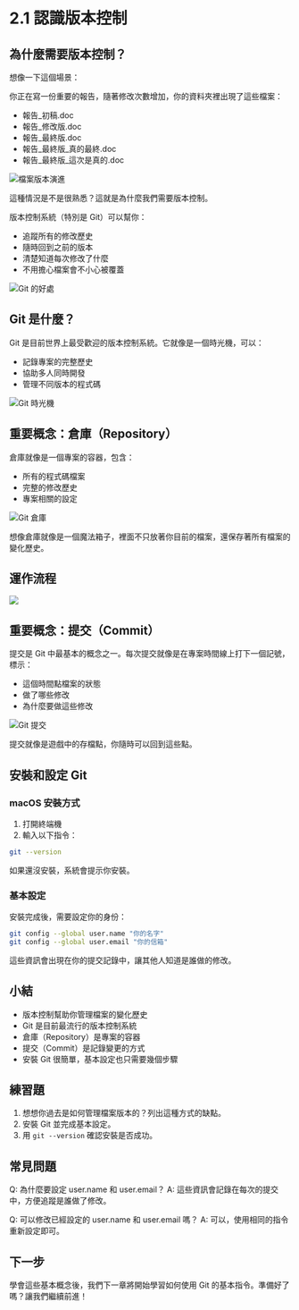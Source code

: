# 2.1 認識版本控制

## 為什麼需要版本控制？

想像一下這個場景：

你正在寫一份重要的報告，隨著修改次數增加，你的資料夾裡出現了這些檔案：
- 報告_初稿.doc
- 報告_修改版.doc
- 報告_最終版.doc
- 報告_最終版_真的最終.doc
- 報告_最終版_這次是真的.doc

![檔案版本演進](images/file-versions.svg)

這種情況是不是很熟悉？這就是為什麼我們需要版本控制。

版本控制系統（特別是 Git）可以幫你：
- 追蹤所有的修改歷史
- 隨時回到之前的版本
- 清楚知道每次修改了什麼
- 不用擔心檔案會不小心被覆蓋

![Git 的好處](images/git-benefits.svg)

## Git 是什麼？

Git 是目前世界上最受歡迎的版本控制系統。它就像是一個時光機，可以：
- 記錄專案的完整歷史
- 協助多人同時開發
- 管理不同版本的程式碼

![Git 時光機](images/git-time-machine.svg)

## 重要概念：倉庫（Repository）

倉庫就像是一個專案的容器，包含：
- 所有的程式碼檔案
- 完整的修改歷史
- 專案相關的設定

![Git 倉庫](images/git-repository.svg)

想像倉庫就像是一個魔法箱子，裡面不只放著你目前的檔案，還保存著所有檔案的變化歷史。

## 運作流程

![](images/git-workflow.svg)

## 重要概念：提交（Commit）

提交是 Git 中最基本的概念之一。每次提交就像是在專案時間線上打下一個記號，標示：
- 這個時間點檔案的狀態
- 做了哪些修改
- 為什麼要做這些修改

![Git 提交](images/git-commit.svg)

提交就像是遊戲中的存檔點，你隨時可以回到這些點。

## 安裝和設定 Git

### macOS 安裝方式

1. 打開終端機
2. 輸入以下指令：
```bash
git --version
```
如果還沒安裝，系統會提示你安裝。

### 基本設定

安裝完成後，需要設定你的身份：

```bash
git config --global user.name "你的名字"
git config --global user.email "你的信箱"
```

這些資訊會出現在你的提交記錄中，讓其他人知道是誰做的修改。

## 小結

- 版本控制幫助你管理檔案的變化歷史
- Git 是目前最流行的版本控制系統
- 倉庫（Repository）是專案的容器
- 提交（Commit）是記錄變更的方式
- 安裝 Git 很簡單，基本設定也只需要幾個步驟

## 練習題
1. 想想你過去是如何管理檔案版本的？列出這種方式的缺點。
2. 安裝 Git 並完成基本設定。
3. 用 `git --version` 確認安裝是否成功。

## 常見問題
Q: 為什麼要設定 user.name 和 user.email？
A: 這些資訊會記錄在每次的提交中，方便追蹤是誰做了修改。

Q: 可以修改已經設定的 user.name 和 user.email 嗎？
A: 可以，使用相同的指令重新設定即可。

## 下一步
學會這些基本概念後，我們下一章將開始學習如何使用 Git 的基本指令。準備好了嗎？讓我們繼續前進！ 